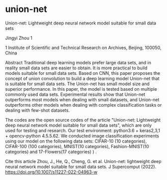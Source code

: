# union-net
Union-net: Lightweight deep neural network model suitable for small data sets

Jingyi Zhou 1

1 Institute of Scientific and Technical Research on Archives, Beijing, 100050, China 

Abstract
Traditional deep learning models prefer large data sets, and in reality small data sets are easier to obtain. It is more practical to build models suitable for small data sets. Based on CNN, this paper proposes the concept of union convolution to build a deep learning model Union-net that is suitable for small data sets. The Union-net has small model size and superior performance. In this paper, the model is tested based on multiple commonly used data sets. Experimental results show that Union-net outperforms most models when dealing with small datasets, and Union-net outperforms other models when dealing with complex classification tasks or dealing with few-shot datasets. 

The codes are the open source codes of the article "Union-net: Lightweight deep neural network model suitable for small data sets", which are only used for testing and research.
Our test environment: python3.6 + keras2,3,1 + opencv-python 4.5.5.62.
We conducted image classification experiments using our model on the following data sets: CIFAR-10 (10 categories), CIFAR-100 (100 categories), MNIST(10 categories), Fashion-MNIST(10 categories) and 17-Flowers(17 categories) ) .

Cite this article
Zhou, J., He, Q., Cheng, G. et al. Union-net: lightweight deep neural network model suitable for small data sets. J Supercomput (2022). https://doi.org/10.1007/s11227-022-04963-w
